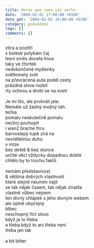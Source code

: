 ```yaml
---
title: Horas que caen sin verte
date: '2004-02-01 17:00:00 +0100'
date_gmt: '2004-02-01 16:00:00 +0100'
category: podvědomí
tags: []
comments: []
---
```

<p>zítra a pozítří
<br>s bolestí polykám čaj
<br>lesní směs docela hnus
<br>taky ve čtvrtek
<br>nedokončené myšlenky
<br>světlomety svítí
<br>na převrácená auta podél cesty
<br>prázdná slova rozbít
<br>rty schnou a drobí se na svetr
<br><br>Je mi líto, ale prohráli jste.
<br>Nemáte už žádný možný tah.
<br>tečka
<br>pomalu neskutečně pomalu
<br>nechci pochopit
<br>i wan2 brache thru
<br>barvoslepý tupě zírá na
<br>neviditelnou duhu
<br>v mlze
<br>bez deště &amp; bez slunce
<br>určité věci vždycky dopadnou dobře
<br>chtělo by to trochu faktů
<br><br>nemám představivost
<br>&amp; většina dobrých vlastností
<br>které stejně neumím najít
<br>se tak nějak časem, tak nějak ztratila
<br>vlastně vůbec nejsem
<br>ten divný chlápek s jeho divným webem
<br>ale úplně obyčejný
<br>blbec
<br>neschopný říct slovo
<br>když je to třeba
<br>a třeba když to ani třeba není
<br>třeba jen tak
<br><br>a bit bitter</p>
